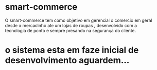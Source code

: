 # smart-commerce
O smart-commerce tem como objetivo em gerencial o comercio em geral desde o mercadinho ate um lojas de roupas , desenvolvido com a tecnologia de ponto e sempre presando na segurança do cliente.

# o sistema esta em faze inicial de desenvolvimento aguardem...
